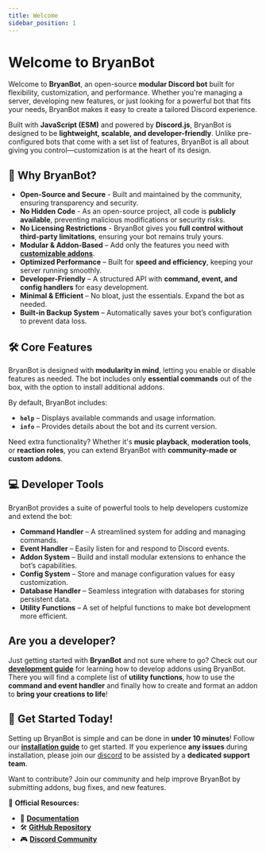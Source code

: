 ```yaml
---
title: Welcome
sidebar_position: 1
---
```


# Welcome to BryanBot

Welcome to **BryanBot**, an open-source **modular Discord bot** built for flexibility, customization, and performance. Whether you're managing a server, developing new features, or just looking for a powerful bot that fits your needs, BryanBot makes it easy to create a tailored Discord experience.

Built with **JavaScript (ESM)** and powered by **Discord.js**, BryanBot is designed to be **lightweight, scalable, and developer-friendly**. Unlike pre-configured bots that come with a set list of features, BryanBot is all about giving you control—customization is at the heart of its design.

## 🎯 Why BryanBot?
- **Open-Source and Secure** - Built and maintained by the community, ensuring transparency and security.
- **No Hidden Code** - As an open-source project, all code is **publicly available**, preventing malicious modifications or security risks.
- **No Licensing Restrictions** - BryanBot gives you **full control without third-party limitations**, ensuring your bot remains truly yours.
- **Modular & Addon-Based** – Add only the features you need with **[customizable addons](/docs/development/introduction)**.
- **Optimized Performance** – Built for **speed and efficiency**, keeping your server running smoothly.
- **Developer-Friendly** – A structured API with **command, event, and config handlers** for easy development.
- **Minimal & Efficient** – No bloat, just the essentials. Expand the bot as needed.
- **Built-in Backup System** – Automatically saves your bot’s configuration to prevent data loss.

## 🛠️ Core Features
BryanBot is designed with **modularity in mind**, letting you enable or disable features as needed. The bot includes only **essential commands** out of the box, with the option to install additional addons.

By default, BryanBot includes:
-  **`help`** – Displays available commands and usage information.
-  **`info`** – Provides details about the bot and its current version.

Need extra functionality? Whether it's **music playback**, **moderation tools**, or **reaction roles**, you can extend BryanBot with **community-made or custom addons**.

## 💻 Developer Tools
BryanBot provides a suite of powerful tools to help developers customize and extend the bot:

- **Command Handler** – A streamlined system for adding and managing commands.
- **Event Handler** – Easily listen for and respond to Discord events.
- **Addon System** – Build and install modular extensions to enhance the bot’s capabilities.
- **Config System** – Store and manage configuration values for easy customization.
- **Database Handler** – Seamless integration with databases for storing persistent data.
- **Utility Functions** – A set of helpful functions to make bot development more efficient.

## Are you a developer?
Just getting started with **BryanBot** and not sure where to go? Check out our **[development guide](/docs/development/introduction)** for learning how to develop addons using BryanBot.
There you will find a complete list of **utility functions**, how to use the **command and event handler** and finally how to create and format an addon to **bring your creations to life**!

## 🚀 Get Started Today!
Setting up BryanBot is simple and can be done in **under 10 minutes**! Follow our **[installation guide](/docs/setup/installation)** to get started. If you experience **any issues** during installation, please join our [discord](https://discord.gg/GvyuDDFeZU) to be assisted by a **dedicated support team**.

Want to contribute? Join our community and help improve BryanBot by submitting addons, bug fixes, and new features.

🔗 **Official Resources:**
- 📜 **[Documentation](https://bryanbot.dev/)**
- 🛠️ **[GitHub Repository](https://github.com/BryanBotDev/BryanBot)**
- 🎮 **[Discord Community](https://discord.gg/GvyuDDFeZU)**
